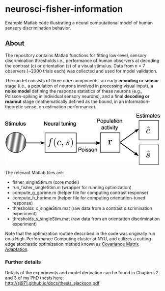 # neurosci-fisher-information
Example Matlab code illustrating a neural computational model of human sensory discrimination behavior.

## About
The repository contains Matlab functions for fitting low-level, sensory discrimination thresholds i.e., performance of human observers at decoding the contrast (c) or orientation (s) of a visual stimulus. Data from n = 7 observers (~2000 trials each) was collected and used for model validation.

The model consists of three core components: an early **encoding or sensor** stage (i.e., a population of neurons involved in processing visual input), a **noise model** defining the response statistics of these neurons (e.g., Poisson-spiking in individual sensory neurons), and a final **decoding or readout** stage (mathematically defined as the bound, in an information-theoretic sense, on estimation performance).

![Model schematic](schematic_of_model.png)

The relevant Matlab files are:
- fisher_singleStim.m (core model)
- run_fisher_singleStim.m (wrapper for running optimization)
- compute_g_gprime.m (helper file for computing contrast response)
- compute_h_hprime.m (helper file for computing orientation-tuned response)
- thresholds_c_singleStim.mat (raw data from a contrast discrimination experiment)
- thresholds_s_singleStim.mat (raw data from an orientation discrimination experiment)

Note that the optimization routine described in the code was originally run on a High-Performance Computing cluster at NYU, and utilizes a cutting-edge stochastic optimization method known as [Covariance Matrix Adaptation](https://www.lri.fr/~hansen/cmaesintro.html).

### Further details

Details of the experiments and model derivation can be found in Chapters 2 and 3 of my PhD thesis here:                              
http://sj971.github.io/docs/thesis_sjackson.pdf
